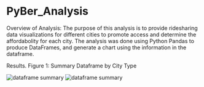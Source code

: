 # PyBer_Analysis
Overview of Analysis:
    The purpose of this analysis is to provide ridesharing data visualizations for different cities to promote access and determine the affordabolity for each city.
    The analysis was done using Python Pandas to produce DataFrames, and generate a chart using the information in the dataframe.

Results.
   Figure 1: Summary Dataframe by City Type 
    
    
![dataframe summary](https://user-images.githubusercontent.com/104453593/172488836-d30d0ffe-bf85-4e33-9677-5da07284b629.PNG)
![dataframe summary](https://user-images.githubusercontent.com/104453593/172488844-424fcdcc-b337-4706-ae7f-90ea61677526.PNG)
